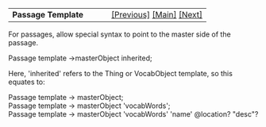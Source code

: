 <table width="100%" data-border="0" data-cellspacing="0"
data-cellpadding="3" data-bgcolor="#C0C0C0">
<colgroup>
<col style="width: 50%" />
<col style="width: 50%" />
</colgroup>
<tbody>
<tr>
<td style="text-align: left;"><strong>Passage Template<br />
</strong></td>
<td style="text-align: right;"><a
href="onewayroomconnectortemplate.htm">[Previous]</a> <a
href="generalintroduction.htm">[Main]</a> <a
href="roomtemplate.htm">[Next]</a></td>
</tr>
</tbody>
</table>

  
For passages, allow special syntax to point to the master side of the
passage.  
  
Passage template -\>masterObject inherited;  
  
Here, 'inherited' refers to the Thing or VocabObject template, so this
equates to:  
  
Passage template -\> masterObject;  
Passage template -\> masterObject 'vocabWords';  
Passage template -\> masterObject 'vocabWords' 'name' @location? "desc"?  
  
  
